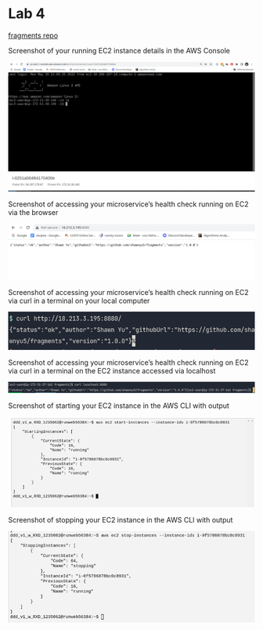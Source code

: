 # Lab 4

[fragments repo](https://github.com/shawnyu5/fragments)

Screenshot of your running EC2 instance details in the AWS Console

![ec2_in_aws_terminal](img/ec2_in_aws_terminal.png)

Screenshot of accessing your microservice’s health check running on EC2 via the browser

![health check from ec2 in browser](./img/ec2_in_browser.png)

Screenshot of accessing your microservice’s health check running on EC2 via curl in a terminal on your local computer

![health check from ec2 in curl](./img/ec2_curl.png "opt title")

Screenshot of accessing your microservice’s health check running on EC2 via curl in a terminal on the EC2 instance accessed via localhost

![health_check_from ec2_terminal_ssh](./img/health_check_from_ec2_ssh_session.png)

Screenshot of starting your EC2 instance in the AWS CLI with output

![starting ec2 from aws terminal](./img/aws_cli_starting.png)

Screenshot of stopping your EC2 instance in the AWS CLI with output

![stopping ec2 from was terminal](./img/aws_cli_stopping.png)
